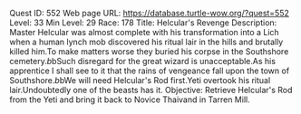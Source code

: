 Quest ID: 552
Web page URL: https://database.turtle-wow.org/?quest=552
Level: 33
Min Level: 29
Race: 178
Title: Helcular's Revenge
Description: Master Helcular was almost complete with his transformation into a Lich when a human lynch mob discovered his ritual lair in the hills and brutally killed him.To make matters worse they buried his corpse in the Southshore cemetery.$b$bSuch disregard for the great wizard is unacceptable.As his apprentice I shall see to it that the rains of vengeance fall upon the town of Southshore.$b$bWe will need Helcular's Rod first.Yeti overtook his ritual lair.Undoubtedly one of the beasts has it.
Objective: Retrieve Helcular's Rod from the Yeti and bring it back to Novice Thaivand in Tarren Mill.
